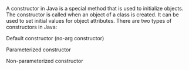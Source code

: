 A constructor in Java is a special method that is used to initialize objects.
The constructor is called when an object of a class is created. It can be used to set initial values for object attributes.
There are two types of constructors in Java:

Default constructor (no-arg constructor)

Parameterized constructor

Non-parameterized constructor
